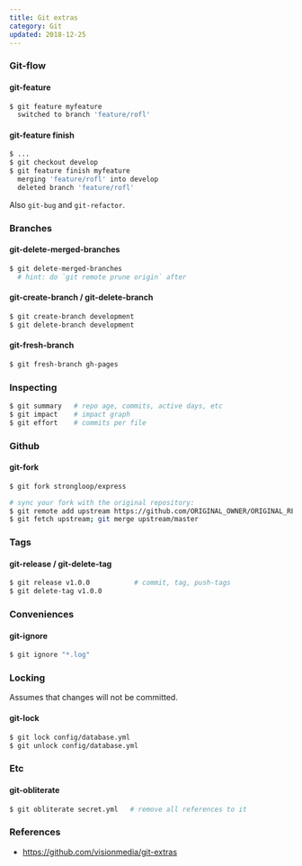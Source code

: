 ```yaml
---
title: Git extras
category: Git
updated: 2018-12-25
---
```


### Git-flow

#### git-feature

```bash
$ git feature myfeature
  switched to branch 'feature/rofl'
```

#### git-feature finish

```bash
$ ...
$ git checkout develop
$ git feature finish myfeature
  merging 'feature/rofl' into develop
  deleted branch 'feature/rofl'
```

Also `git-bug` and `git-refactor`.

### Branches

#### git-delete-merged-branches

```bash
$ git delete-merged-branches
  # hint: do `git remote prune origin` after
```

#### git-create-branch / git-delete-branch

```bash
$ git create-branch development
$ git delete-branch development
```

#### git-fresh-branch

```bash
$ git fresh-branch gh-pages
```

### Inspecting

```bash
$ git summary   # repo age, commits, active days, etc
$ git impact    # impact graph
$ git effort    # commits per file
```

### Github

#### git-fork

```bash
$ git fork strongloop/express
```

```bash
# sync your fork with the original repository:
$ git remote add upstream https://github.com/ORIGINAL_OWNER/ORIGINAL_REPOSITORY.git
$ git fetch upstream; git merge upstream/master
```

### Tags

#### git-release / git-delete-tag

```bash
$ git release v1.0.0           # commit, tag, push-tags
$ git delete-tag v1.0.0
```

### Conveniences

#### git-ignore

```bash
$ git ignore "*.log"
```

### Locking

Assumes that changes will not be committed.

#### git-lock

```bash
$ git lock config/database.yml
$ git unlock config/database.yml
```

### Etc

#### git-obliterate

```bash
$ git obliterate secret.yml   # remove all references to it
```

### References

* https://github.com/visionmedia/git-extras
